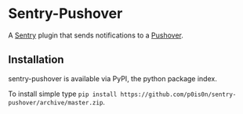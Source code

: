 Sentry-Pushover
=============
A [Sentry](https://www.getsentry.com/) plugin that sends notifications to a [Pushover](https://pushover.net).

Installation
------------
sentry-pushover is available via PyPI, the python package index.

To install simple type `pip install https://github.com/p0is0n/sentry-pushover/archive/master.zip`.
